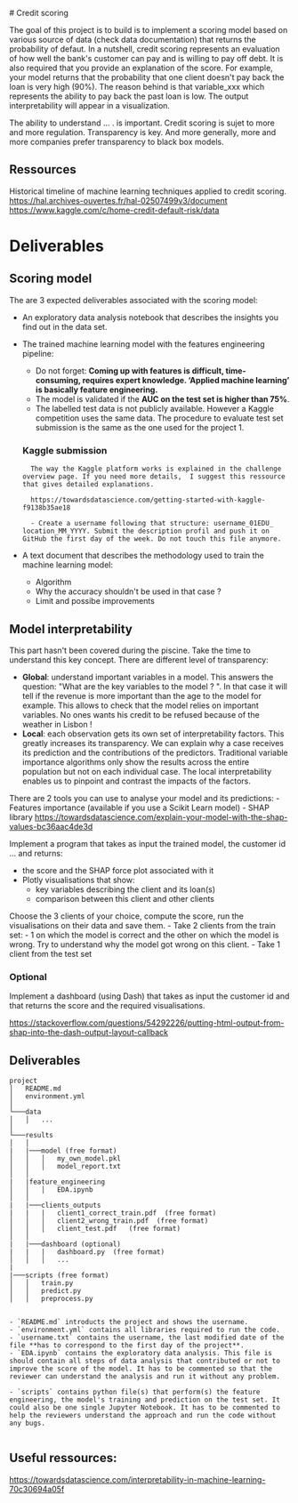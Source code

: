 # Credit scoring


The goal of this project is to build is to implement a scoring model based on various source of data (check data documentation) that returns the probability of defaut. In a nutshell, credit scoring represents an evaluation of how well the bank's customer can pay and is willing to pay off debt. It is also required that you provide an explanation of the score. For example, your model returns that the probability that one client doesn't pay back the loan is very high (90%). The reason behind is that variable_xxx which represents the ability to pay back the past loan is low. The output interpretability will appear in a visualization. 

The ability to understand ... . is important. Credit scoring is sujet to more and more regulation. Transparency is key. And more generally, more and more companies prefer transparency to black box models. 

## Ressources 

Historical timeline of machine learning techniques applied to credit scoring. 
https://hal.archives-ouvertes.fr/hal-02507499v3/document
https://www.kaggle.com/c/home-credit-default-risk/data


# Deliverables

## Scoring model 

The are 3 expected deliverables associated with the scoring model: 

- An exploratory data analysis notebook that describes the insights you find out in the data set. 
- The trained machine learning model with the features engineering pipeline:
    - Do not forget: **Coming up with features is difficult, time-consuming, requires expert knowledge. ‘Applied machine learning’ is basically feature engineering.** 
    - The model is validated if the **AUC on the test set is higher than 75%**.
    - The labelled test data is not publicly available. However a Kaggle competition uses the same data. The procedure to evaluate test set submission is the same as the one used for the project 1. 

    ### Kaggle submission
        The way the Kaggle platform works is explained in the challenge overview page. If you need more details,  I suggest this ressource that gives detailed explanations. 

        https://towardsdatascience.com/getting-started-with-kaggle-f9138b35ae18

        - Create a username following that structure: username_01EDU_ location_MM_YYYY. Submit the description profil and push it on GitHub the first day of the week. Do not touch this file anymore. 

- A text document that describes the methodology used to train the machine learning model:
    - Algorithm 
    - Why the accuracy shouldn't be used in that case ? 
    - Limit and possibe improvements



## Model interpretability

This part hasn't been covered during the piscine. Take the time to understand this key concept. 
There are different level of transparency: 
- **Global**: understand important variables in a model. This answers the question: "What are the key variables to the model ? ". In that case it will tell if the revenue is more important than the age to the model for example. This allows to check that the model relies on important variables. No ones wants his credit to be refused because of the weather in Lisbon ! 
- **Local**: each observation gets its own set of interpretability factors. This greatly increases its transparency. We can explain why a case receives its prediction and the contributions of the predictors. Traditional variable importance algorithms only show the results across the entire population but not on each individual case. The local interpretability enables us to pinpoint and contrast the impacts of the factors.


There are 2 tools you can use to analyse your model and its predictions: 
    - Features importance (available if you use a Scikit Learn model)
    - SHAP library https://towardsdatascience.com/explain-your-model-with-the-shap-values-bc36aac4de3d


Implement a program that takes as input the trained model, the customer id ... and returns: 
- the score and the SHAP force plot associated with it
- Plotly visualisations that show: 
    - key variables describing the client and its loan(s)
    - comparison between this client and other clients

Choose the 3 clients of your choice, compute the score, run the visualisations on their data and save them.
    - Take 2 clients from the train set:
        - 1 on which the model is correct and the other on which the model is wrong. Try to understand why the model got wrong on this client. 
    - Take 1 client from the test set
    
### Optional 

Implement a dashboard (using Dash) that takes as input the customer id and that returns the score and the required visualisations. 


  
https://stackoverflow.com/questions/54292226/putting-html-output-from-shap-into-the-dash-output-layout-callback



## Deliverables


```
project
│   README.md
│   environment.yml    
│
└───data
│   │   ...
│
└───results
│   │   
|   |───model (free format)
│   │   │   my_own_model.pkl
│   │   │   model_report.txt
│   │ 
|   |feature_engineering 
│   │   │   EDA.ipynb
│   │   
|   |───clients_outputs 
|   |   |   client1_correct_train.pdf  (free format)
│   │   │   client2_wrong_train.pdf  (free format)
│   │   │   client_test.pdf   (free format)
│   │  
|   |───dashboard (optional)
|   |   |   dashboard.py  (free format)
│   │   │   ...
|
|───scripts (free format)
│   │   train.py
│   │   predict.py
│   │   preprocess.py


- `README.md` introducts the project and shows the username.
- `environment.yml` contains all libraries required to run the code.
- `username.txt` contains the username, the last modified date of the file **has to correspond to the first day of the project**. 
- `EDA.ipynb` contains the exploratory data analysis. This file is should contain all steps of data analysis that contributed or not to improve the score of the model. It has to be commented so that the reviewer can understand the analysis and run it without any problem. 

- `scripts` contains python file(s) that perform(s) the feature engineering, the model's training and prediction on the test set. It could also be one single Jupyter Notebook. It has to be commented to help the reviewers understand the approach and run the code without any bugs.  


``` 
## Useful ressources: 


https://towardsdatascience.com/interpretability-in-machine-learning-70c30694a05f

